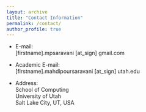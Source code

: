 ```yaml
---
layout: archive
title: "Contact Information"
permalink: /contact/
author_profile: true
---
```


* E-mail:<br>[firstname].mpsaravani [at_sign] gmail.com
* Academic E-mail:<br>[firstname].mahdipoursaravani [at_sign] utah.edu


* Address:
  <br> School of Computing
  <br> University of Utah
  <br> Salt Lake City, UT, USA
